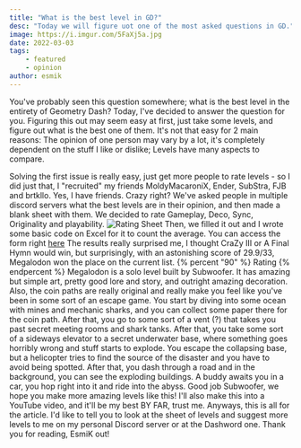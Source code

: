 ```yaml
---
title: "What is the best level in GD?"
desc: "Today we will figure uot one of the most asked questions in GD."
image: https://i.imgur.com/5FaXj5a.jpg
date: 2022-03-03
tags:
    - featured
    - opinion
author: esmik
---
```


You've probably seen this question somewhere; what is the best level in the entirety of Geometry Dash? Today, I've decided to answer the question for you.
Figuring this out may seem easy at first, just take some levels, and figure out what is the best one of them. It's not that easy for 2 main reasons:
The opinion of one person may vary by a lot, it's completely dependent on the stuff I like or dislike;
Levels have many aspects to compare.

Solving the first issue is really easy, just get more people to rate levels - so I did just that, I "recruited" my friends  MoldyMacaroniX, Ender, SubStra, FJB and brtkllo. Yes, I have friends. Crazy right?
We've asked people in multiple discord servers what the best levels are in their opinion, and then made a blank sheet with them. We decided to rate Gameplay, Deco, Sync, Originality and playability.
![Rating Sheet](https://i.imgur.com/Nr5x5kh.png)
Then, we filled it out and I wrote some basic code on Excel for it to count the average. You can access the form right [here](https://docs.google.com/spreadsheets/d/18F-cN0Yg828IWveDY3BQ5tf6IzbPojAu/edit?usp=drivesdk&ouid=105682758754009228526&rtpof=true&sd=true)
The results really surprised me, I thought CraZy III or A Final Hymn would win, but surprisingly, with an astonishing score of 29.9/33, Megalodon won the place on the current list.
{% percent "90" %}
Rating
{% endpercent %}
Megalodon is a solo level built by Subwoofer. It has amazing but simple art, pretty good lore and story, and outright amazing decoration. Also, the coin paths are really original and really make you feel like you've been in some sort of an escape game. 
You start by diving into some ocean with mines and mechanic sharks, and you can collect some paper there for the coin path. After that, you go to some sort of a vent (?) that takes you past secret meeting rooms and shark tanks.
After that, you take some sort of a sideways elevator to a secret underwater base, where something goes horribly wrong and stuff starts to explode. You escape the collapsing base, but a helicopter tries to find the source of the disaster and you have to avoid being spotted.
After that, you dash through a road and in the background, you can see the exploding buildings. A buddy awaits you in a car, you hop right into it and ride into the abyss.
Good job Subwoofer, we hope you make more amazing levels like this!
I'll also make this into a YouTube video, and it'll be my best BY FAR, trust me. Anyways, this is all for the article. I'd like to tell you to look at the sheet of levels and suggest more levels to me on my personal Discord server or at the Dashword one. Thank you for reading, EsmiK out!
